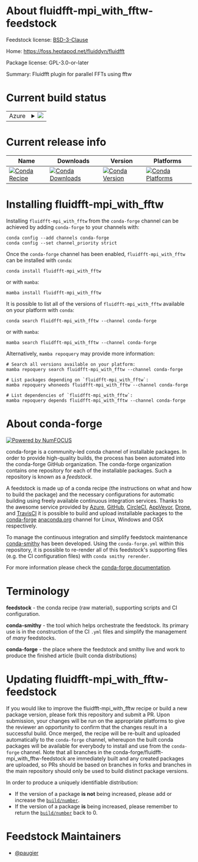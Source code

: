 About fluidfft-mpi_with_fftw-feedstock
======================================

Feedstock license: [BSD-3-Clause](https://github.com/conda-forge/fluidfft-mpi_with_fftw-feedstock/blob/main/LICENSE.txt)

Home: https://foss.heptapod.net/fluiddyn/fluidfft

Package license: GPL-3.0-or-later

Summary: Fluidfft plugin for parallel FFTs using fftw

Current build status
====================


<table>
    
  <tr>
    <td>Azure</td>
    <td>
      <details>
        <summary>
          <a href="https://dev.azure.com/conda-forge/feedstock-builds/_build/latest?definitionId=21858&branchName=main">
            <img src="https://dev.azure.com/conda-forge/feedstock-builds/_apis/build/status/fluidfft-mpi_with_fftw-feedstock?branchName=main">
          </a>
        </summary>
        <table>
          <thead><tr><th>Variant</th><th>Status</th></tr></thead>
          <tbody><tr>
              <td>linux_64_mpimpichnumpy2.0python3.10.____cpython</td>
              <td>
                <a href="https://dev.azure.com/conda-forge/feedstock-builds/_build/latest?definitionId=21858&branchName=main">
                  <img src="https://dev.azure.com/conda-forge/feedstock-builds/_apis/build/status/fluidfft-mpi_with_fftw-feedstock?branchName=main&jobName=linux&configuration=linux%20linux_64_mpimpichnumpy2.0python3.10.____cpython" alt="variant">
                </a>
              </td>
            </tr><tr>
              <td>linux_64_mpimpichnumpy2.0python3.11.____cpython</td>
              <td>
                <a href="https://dev.azure.com/conda-forge/feedstock-builds/_build/latest?definitionId=21858&branchName=main">
                  <img src="https://dev.azure.com/conda-forge/feedstock-builds/_apis/build/status/fluidfft-mpi_with_fftw-feedstock?branchName=main&jobName=linux&configuration=linux%20linux_64_mpimpichnumpy2.0python3.11.____cpython" alt="variant">
                </a>
              </td>
            </tr><tr>
              <td>linux_64_mpimpichnumpy2.0python3.12.____cpython</td>
              <td>
                <a href="https://dev.azure.com/conda-forge/feedstock-builds/_build/latest?definitionId=21858&branchName=main">
                  <img src="https://dev.azure.com/conda-forge/feedstock-builds/_apis/build/status/fluidfft-mpi_with_fftw-feedstock?branchName=main&jobName=linux&configuration=linux%20linux_64_mpimpichnumpy2.0python3.12.____cpython" alt="variant">
                </a>
              </td>
            </tr><tr>
              <td>linux_64_mpimpichnumpy2python3.13.____cp313</td>
              <td>
                <a href="https://dev.azure.com/conda-forge/feedstock-builds/_build/latest?definitionId=21858&branchName=main">
                  <img src="https://dev.azure.com/conda-forge/feedstock-builds/_apis/build/status/fluidfft-mpi_with_fftw-feedstock?branchName=main&jobName=linux&configuration=linux%20linux_64_mpimpichnumpy2python3.13.____cp313" alt="variant">
                </a>
              </td>
            </tr><tr>
              <td>linux_64_mpiopenmpinumpy2.0python3.10.____cpython</td>
              <td>
                <a href="https://dev.azure.com/conda-forge/feedstock-builds/_build/latest?definitionId=21858&branchName=main">
                  <img src="https://dev.azure.com/conda-forge/feedstock-builds/_apis/build/status/fluidfft-mpi_with_fftw-feedstock?branchName=main&jobName=linux&configuration=linux%20linux_64_mpiopenmpinumpy2.0python3.10.____cpython" alt="variant">
                </a>
              </td>
            </tr><tr>
              <td>linux_64_mpiopenmpinumpy2.0python3.11.____cpython</td>
              <td>
                <a href="https://dev.azure.com/conda-forge/feedstock-builds/_build/latest?definitionId=21858&branchName=main">
                  <img src="https://dev.azure.com/conda-forge/feedstock-builds/_apis/build/status/fluidfft-mpi_with_fftw-feedstock?branchName=main&jobName=linux&configuration=linux%20linux_64_mpiopenmpinumpy2.0python3.11.____cpython" alt="variant">
                </a>
              </td>
            </tr><tr>
              <td>linux_64_mpiopenmpinumpy2.0python3.12.____cpython</td>
              <td>
                <a href="https://dev.azure.com/conda-forge/feedstock-builds/_build/latest?definitionId=21858&branchName=main">
                  <img src="https://dev.azure.com/conda-forge/feedstock-builds/_apis/build/status/fluidfft-mpi_with_fftw-feedstock?branchName=main&jobName=linux&configuration=linux%20linux_64_mpiopenmpinumpy2.0python3.12.____cpython" alt="variant">
                </a>
              </td>
            </tr><tr>
              <td>linux_64_mpiopenmpinumpy2python3.13.____cp313</td>
              <td>
                <a href="https://dev.azure.com/conda-forge/feedstock-builds/_build/latest?definitionId=21858&branchName=main">
                  <img src="https://dev.azure.com/conda-forge/feedstock-builds/_apis/build/status/fluidfft-mpi_with_fftw-feedstock?branchName=main&jobName=linux&configuration=linux%20linux_64_mpiopenmpinumpy2python3.13.____cp313" alt="variant">
                </a>
              </td>
            </tr><tr>
              <td>osx_64_mpimpichnumpy2.0python3.10.____cpython</td>
              <td>
                <a href="https://dev.azure.com/conda-forge/feedstock-builds/_build/latest?definitionId=21858&branchName=main">
                  <img src="https://dev.azure.com/conda-forge/feedstock-builds/_apis/build/status/fluidfft-mpi_with_fftw-feedstock?branchName=main&jobName=osx&configuration=osx%20osx_64_mpimpichnumpy2.0python3.10.____cpython" alt="variant">
                </a>
              </td>
            </tr><tr>
              <td>osx_64_mpimpichnumpy2.0python3.11.____cpython</td>
              <td>
                <a href="https://dev.azure.com/conda-forge/feedstock-builds/_build/latest?definitionId=21858&branchName=main">
                  <img src="https://dev.azure.com/conda-forge/feedstock-builds/_apis/build/status/fluidfft-mpi_with_fftw-feedstock?branchName=main&jobName=osx&configuration=osx%20osx_64_mpimpichnumpy2.0python3.11.____cpython" alt="variant">
                </a>
              </td>
            </tr><tr>
              <td>osx_64_mpimpichnumpy2.0python3.12.____cpython</td>
              <td>
                <a href="https://dev.azure.com/conda-forge/feedstock-builds/_build/latest?definitionId=21858&branchName=main">
                  <img src="https://dev.azure.com/conda-forge/feedstock-builds/_apis/build/status/fluidfft-mpi_with_fftw-feedstock?branchName=main&jobName=osx&configuration=osx%20osx_64_mpimpichnumpy2.0python3.12.____cpython" alt="variant">
                </a>
              </td>
            </tr><tr>
              <td>osx_64_mpimpichnumpy2python3.13.____cp313</td>
              <td>
                <a href="https://dev.azure.com/conda-forge/feedstock-builds/_build/latest?definitionId=21858&branchName=main">
                  <img src="https://dev.azure.com/conda-forge/feedstock-builds/_apis/build/status/fluidfft-mpi_with_fftw-feedstock?branchName=main&jobName=osx&configuration=osx%20osx_64_mpimpichnumpy2python3.13.____cp313" alt="variant">
                </a>
              </td>
            </tr><tr>
              <td>osx_64_mpiopenmpinumpy2.0python3.10.____cpython</td>
              <td>
                <a href="https://dev.azure.com/conda-forge/feedstock-builds/_build/latest?definitionId=21858&branchName=main">
                  <img src="https://dev.azure.com/conda-forge/feedstock-builds/_apis/build/status/fluidfft-mpi_with_fftw-feedstock?branchName=main&jobName=osx&configuration=osx%20osx_64_mpiopenmpinumpy2.0python3.10.____cpython" alt="variant">
                </a>
              </td>
            </tr><tr>
              <td>osx_64_mpiopenmpinumpy2.0python3.11.____cpython</td>
              <td>
                <a href="https://dev.azure.com/conda-forge/feedstock-builds/_build/latest?definitionId=21858&branchName=main">
                  <img src="https://dev.azure.com/conda-forge/feedstock-builds/_apis/build/status/fluidfft-mpi_with_fftw-feedstock?branchName=main&jobName=osx&configuration=osx%20osx_64_mpiopenmpinumpy2.0python3.11.____cpython" alt="variant">
                </a>
              </td>
            </tr><tr>
              <td>osx_64_mpiopenmpinumpy2.0python3.12.____cpython</td>
              <td>
                <a href="https://dev.azure.com/conda-forge/feedstock-builds/_build/latest?definitionId=21858&branchName=main">
                  <img src="https://dev.azure.com/conda-forge/feedstock-builds/_apis/build/status/fluidfft-mpi_with_fftw-feedstock?branchName=main&jobName=osx&configuration=osx%20osx_64_mpiopenmpinumpy2.0python3.12.____cpython" alt="variant">
                </a>
              </td>
            </tr><tr>
              <td>osx_64_mpiopenmpinumpy2python3.13.____cp313</td>
              <td>
                <a href="https://dev.azure.com/conda-forge/feedstock-builds/_build/latest?definitionId=21858&branchName=main">
                  <img src="https://dev.azure.com/conda-forge/feedstock-builds/_apis/build/status/fluidfft-mpi_with_fftw-feedstock?branchName=main&jobName=osx&configuration=osx%20osx_64_mpiopenmpinumpy2python3.13.____cp313" alt="variant">
                </a>
              </td>
            </tr>
          </tbody>
        </table>
      </details>
    </td>
  </tr>
</table>

Current release info
====================

| Name | Downloads | Version | Platforms |
| --- | --- | --- | --- |
| [![Conda Recipe](https://img.shields.io/badge/recipe-fluidfft--mpi_with_fftw-green.svg)](https://anaconda.org/conda-forge/fluidfft-mpi_with_fftw) | [![Conda Downloads](https://img.shields.io/conda/dn/conda-forge/fluidfft-mpi_with_fftw.svg)](https://anaconda.org/conda-forge/fluidfft-mpi_with_fftw) | [![Conda Version](https://img.shields.io/conda/vn/conda-forge/fluidfft-mpi_with_fftw.svg)](https://anaconda.org/conda-forge/fluidfft-mpi_with_fftw) | [![Conda Platforms](https://img.shields.io/conda/pn/conda-forge/fluidfft-mpi_with_fftw.svg)](https://anaconda.org/conda-forge/fluidfft-mpi_with_fftw) |

Installing fluidfft-mpi_with_fftw
=================================

Installing `fluidfft-mpi_with_fftw` from the `conda-forge` channel can be achieved by adding `conda-forge` to your channels with:

```
conda config --add channels conda-forge
conda config --set channel_priority strict
```

Once the `conda-forge` channel has been enabled, `fluidfft-mpi_with_fftw` can be installed with `conda`:

```
conda install fluidfft-mpi_with_fftw
```

or with `mamba`:

```
mamba install fluidfft-mpi_with_fftw
```

It is possible to list all of the versions of `fluidfft-mpi_with_fftw` available on your platform with `conda`:

```
conda search fluidfft-mpi_with_fftw --channel conda-forge
```

or with `mamba`:

```
mamba search fluidfft-mpi_with_fftw --channel conda-forge
```

Alternatively, `mamba repoquery` may provide more information:

```
# Search all versions available on your platform:
mamba repoquery search fluidfft-mpi_with_fftw --channel conda-forge

# List packages depending on `fluidfft-mpi_with_fftw`:
mamba repoquery whoneeds fluidfft-mpi_with_fftw --channel conda-forge

# List dependencies of `fluidfft-mpi_with_fftw`:
mamba repoquery depends fluidfft-mpi_with_fftw --channel conda-forge
```


About conda-forge
=================

[![Powered by
NumFOCUS](https://img.shields.io/badge/powered%20by-NumFOCUS-orange.svg?style=flat&colorA=E1523D&colorB=007D8A)](https://numfocus.org)

conda-forge is a community-led conda channel of installable packages.
In order to provide high-quality builds, the process has been automated into the
conda-forge GitHub organization. The conda-forge organization contains one repository
for each of the installable packages. Such a repository is known as a *feedstock*.

A feedstock is made up of a conda recipe (the instructions on what and how to build
the package) and the necessary configurations for automatic building using freely
available continuous integration services. Thanks to the awesome service provided by
[Azure](https://azure.microsoft.com/en-us/services/devops/), [GitHub](https://github.com/),
[CircleCI](https://circleci.com/), [AppVeyor](https://www.appveyor.com/),
[Drone](https://cloud.drone.io/welcome), and [TravisCI](https://travis-ci.com/)
it is possible to build and upload installable packages to the
[conda-forge](https://anaconda.org/conda-forge) [anaconda.org](https://anaconda.org/)
channel for Linux, Windows and OSX respectively.

To manage the continuous integration and simplify feedstock maintenance
[conda-smithy](https://github.com/conda-forge/conda-smithy) has been developed.
Using the ``conda-forge.yml`` within this repository, it is possible to re-render all of
this feedstock's supporting files (e.g. the CI configuration files) with ``conda smithy rerender``.

For more information please check the [conda-forge documentation](https://conda-forge.org/docs/).

Terminology
===========

**feedstock** - the conda recipe (raw material), supporting scripts and CI configuration.

**conda-smithy** - the tool which helps orchestrate the feedstock.
                   Its primary use is in the construction of the CI ``.yml`` files
                   and simplify the management of *many* feedstocks.

**conda-forge** - the place where the feedstock and smithy live and work to
                  produce the finished article (built conda distributions)


Updating fluidfft-mpi_with_fftw-feedstock
=========================================

If you would like to improve the fluidfft-mpi_with_fftw recipe or build a new
package version, please fork this repository and submit a PR. Upon submission,
your changes will be run on the appropriate platforms to give the reviewer an
opportunity to confirm that the changes result in a successful build. Once
merged, the recipe will be re-built and uploaded automatically to the
`conda-forge` channel, whereupon the built conda packages will be available for
everybody to install and use from the `conda-forge` channel.
Note that all branches in the conda-forge/fluidfft-mpi_with_fftw-feedstock are
immediately built and any created packages are uploaded, so PRs should be based
on branches in forks and branches in the main repository should only be used to
build distinct package versions.

In order to produce a uniquely identifiable distribution:
 * If the version of a package **is not** being increased, please add or increase
   the [``build/number``](https://docs.conda.io/projects/conda-build/en/latest/resources/define-metadata.html#build-number-and-string).
 * If the version of a package **is** being increased, please remember to return
   the [``build/number``](https://docs.conda.io/projects/conda-build/en/latest/resources/define-metadata.html#build-number-and-string)
   back to 0.

Feedstock Maintainers
=====================

* [@paugier](https://github.com/paugier/)

